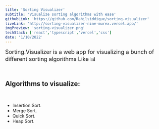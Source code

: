 ```yaml
---
title: 'Sorting Visualizer'
subtitle: 'Visualize sorting algorithms with ease'
githubLink: 'https://github.com/Rahilsiddique/sorting-visualizer'
liveLink: 'http://sorting-visualizer-nine-murex.vercel.app/'
imgPreview: 'sorting-visualizer.png'
techStack: ['react','typescript','vercel','css']
date: '1/10/2022'
---
```

<font size="4">
Sorting.Visualizer is a web app for visualizing a bunch of different sorting algorithms Like  📊 <br>
<br>
</font>

## Algorithms to visualize:
<br>

- Insertion Sort.
- Merge Sort.
- Quick Sort.
- Heap Sort.

